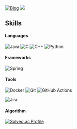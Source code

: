 
[![Blog](https://img.shields.io/badge/Blog-000000?style=flat-square&logo=Tistory&logoColor=white)](https://velog.io/@heiler/posts)
<img src="https://img.shields.io/badge/threepebbles@naver.com-EA4335?style=flat-square&logo=Android&logoColor=white"/>

## Skills
#### Languages
![Java](https://img.shields.io/badge/Java-%23ED8B00.svg?style=flat-square&logo=openjdk&logoColor=white) ![C](https://img.shields.io/badge/C-%2300599C.svg?style=flat-square&logo=c&logoColor=white) ![C++](https://img.shields.io/badge/C++-%2300599C.svg?style=flat-square&logo=c%2B%2B&logoColor=white) ![Python](https://img.shields.io/badge/Python-3670A0?style=flat-square&logo=python&logoColor=ffdd54)

#### Frameworks
![Spring](https://img.shields.io/badge/Spring-%236DB33F.svg?style=flat-square&logo=spring&logoColor=white)

#### Tools
![Docker](https://img.shields.io/badge/Docker-%230db7ed.svg?style=flat-square&logo=docker&logoColor=white) ![Git](https://img.shields.io/badge/Git-%23F05033.svg?style=flat-square&logo=git&logoColor=white) ![GitHub Actions](https://img.shields.io/badge/GitHub%20Actions-%232671E5.svg?style=flat-square&logo=githubactions&logoColor=white)

![Jira](https://img.shields.io/badge/Jira-%230A0FFF.svg?style=flat-square&logo=jira&logoColor=white)
<!-- https://github.com/Ileriayo/markdown-badges -->

#### Algorithm

[![Solved.ac Profile](http://mazassumnida.wtf/api/v2/generate_badge?boj=heiler)](https://solved.ac/heiler/)
